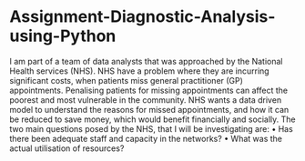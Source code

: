 # Assignment-Diagnostic-Analysis-using-Python

I am part of a team of data analysts that was approached by the National Health services (NHS). NHS have a problem where they are incurring significant costs, when patients miss general practitioner (GP) appointments. Penalising patients for missing appointments can affect the poorest and most vulnerable in the community. NHS wants a data driven model to understand the reasons for missed appointments, and how it can be reduced to save money, which would benefit financially and socially. 
The two main questions posed by the NHS, that I will be investigating are:
•	Has there been adequate staff and capacity in the networks?
•	What was the actual utilisation of resources?
